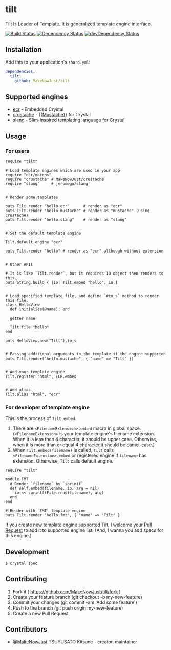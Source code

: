 # tilt

Tilt Is Loader of Template. It is generalized template engine interface.

[![Build Status](https://travis-ci.org/MakeNowJust/tilt.svg?branch=master)](https://travis-ci.org/MakeNowJust/tilt)
[![Dependency Status](https://shards.rocks/badge/github/MakeNowJust/tilt/status.svg)](https://shards.rocks/github/MakeNowJust/tilt)
[![devDependency Status](https://shards.rocks/badge/github/MakeNowJust/tilt/dev_status.svg)](https://shards.rocks/github/MakeNowJust/tilt)


## Installation

Add this to your application's `shard.yml`:

```yaml
dependencies:
  tilt:
    github: MakeNowJust/tilt
```


## Supported engines

  - [ecr](http://crystal-lang.org/api/ECR.html) - Embedded Crystal
  - [crustache](https://github.com/MakeNowJust/crustache) - {{[Mustache](https://mustache.github.io/)}} for Crystal
  - [slang](https://github.com/jeromegn/slang) - Slim-inspired templating language for Crystal

## Usage

### For users

```crystal
require "tilt"

# Load template engines which are used in your app
require "ecr/macros"
require "crustache" # MakeNowJust/crustache
require "slang"     # jeromegn/slang


# Render some templates

puts Tilt.render "hello.ecr"      # render as "ecr"
puts Tilt.render "hello.mustache" # render as "mustache" (using crustache)
puts Tilt.render "hello.slang"    # render as "slang"


# Set the default template engine

Tilt.default_engine "ecr"

puts Tilt.render "hello" # render as "ecr" although without extension


# Other APIs

# It is like `Tilt.render`, but it requires IO object then renders to this.
puts String.build { |io| Tilt.embed "hello", io }


# Load specified template file, and define `#to_s` method to render this file.
class HelloView
  def initialize(@name); end

  getter name

  Tilt.file "hello"
end

puts HelloView.new("Tilt").to_s


# Passing additional arguments to the template if the engine supported
puts Tilt.render("hello.mustache", { "name" => "Tilt" })


# Add your template engine
Tilt.register "html", ECR.embed


# Add alias
Tilt.alias "html", "ecr"
```

### For developer of template engine

This is the process of `Tilt.embed`.

  1. There are `<FilenameExtension>.embed` macro in global space. (`<FilenameExtension>` is your template engine's filename extension. When it is less then 4 character, it should be upper case. Otherwise, when it is more than or equal 4 character,it should be camel-case.)
  2. When `Tilt.embed(filename)` is called, `Tilt` calls `<FilenameExtension>.embed` or registered engine if `filename` has extension. Otherwise, `Tilt` calls default engine.

```crystal
require "tilt"

module FMT
  # Render `filename` by `sprintf`
  def self.embed(filename, io, arg = nil)
    io << sprintf(File.read(filename), arg)
  end
end

# Render with `FMT` template engine
puts Tilt.render "hello.fmt", { "name" => "Tilt" }
```

If you create new template engine supported Tilt, I welcome your [Pull Request](https://github.com/MakeNowJust/tilt/pulls) to add it to supported engine list. (And, I wanna you add specs for this engine.)


## Development

```console
$ crystal spec
```

## Contributing

1. Fork it ( <https://github.com/MakeNowJust/tilt/fork> )
2. Create your feature branch (git checkout -b my-new-feature)
3. Commit your changes (git commit -am 'Add some feature')
4. Push to the branch (git push origin my-new-feature)
5. Create a new Pull Request

## Contributors

- [@MakeNowJust](https://github.com/MakeNowJust) TSUYUSATO Kitsune - creator, maintainer
